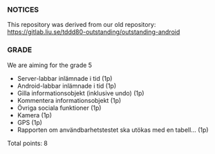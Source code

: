 ### NOTICES
This repository was derived from our old repository: https://gitlab.liu.se/tddd80-outstanding/outstanding-android

### GRADE
We are aiming for the grade 5

* Server-labbar inlämnade i tid (1p)
* Android-labbar inlämnade i tid (1p)
* Gilla informationsobjekt (inklusive undo) (1p)
* Kommentera informationsobjekt (1p)
* Övriga sociala funktioner (1p)
* Kamera (1p)
* GPS (1p)
* Rapporten om användbarhetstestet ska utökas med en tabell... (1p)

Total points: 8